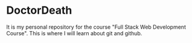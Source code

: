 # DoctorDeath
It is my personal repository for the course "Full Stack Web Development Course".
This is where I will learn about git and github.
